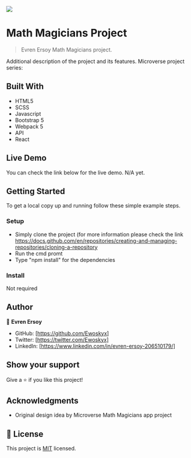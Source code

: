 ![](https://img.shields.io/badge/Microverse-blueviolet)

# Math Magicians Project

> Evren Ersoy Math Magicians project.



Additional description of the project and its features.
Microverse project series:

## Built With

- HTML5 
- SCSS
- Javascript
- Bootstrap 5
- Webpack 5
- API
- React


## Live Demo

You can check the link below for the live demo.
N/A yet.


## Getting Started

To get a local copy up and running follow these simple example steps.

### Setup
- Simply clone the project (for more information please check the link https://docs.github.com/en/repositories/creating-and-managing-repositories/cloning-a-repository
- Run the cmd promt
- Type "npm install" for the dependencies

### Install

Not required



## Author

👤 **Evren Ersoy**

- GitHub: [https://github.com/Ewoskyx]
- Twitter: [https://twitter.com/Ewoskyx]
- LinkedIn: [https://www.linkedin.com/in/evren-ersoy-206510179/]

## Show your support

Give a ⭐️ if you like this project!

## Acknowledgments

- Original design idea by Microverse Math Magicians app project


## 📝 License
This project is [MIT](./MIT.md) licensed.